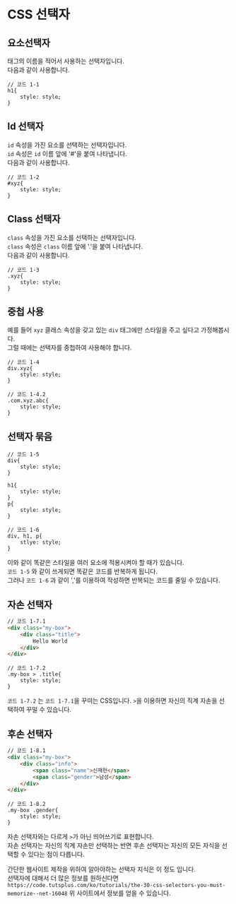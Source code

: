 # CSS 선택자

## 요소선택자
태그의 이름을 적어서 사용하는 선택자입니다.\
다음과 같이 사용합니다.
```
// 코드 1-1
h1{
    style: style;
}
```

## Id 선택자
`id` 속성을 가진 요소를 선택하는 선택자입니다.\
`id` 속성은 `id` 이름 앞에 '#'을 붙여 나타냅니다.\
다음과 같이 사용합니다.
```
// 코드 1-2
#xyz{
    style: style;
}
```
## Class 선택자
`class` 속성을 가진 요소를 선택하는 선택자입니다.\
`class` 속성은 `class` 이름 앞에 '.'을 붙여 나타냅니다.\
다음과 같이 사용합니다.
```
// 코드 1-3
.xyz{
    style: style;
}
```
## 중첩 사용
예를 들어 `xyz` 클래스 속성을 갖고 있는 `div` 태그에만 스타일을 주고 싶다고 가정해봅시다.\
그럴 때에는 선택자를 중첩하여 사용해야 합니다.
```
// 코드 1-4
div.xyz{
    style: style;
}
```
```
// 코드 1-4.2
.com.xyz.abc{
    style: style;
}
```
## 선택자 묶음

```
// 코드 1-5
div{
    style: style;
}

h1{
    style: style;
}
p{
    style: style;
}
```
```
// 코드 1-6
div, h1, p{
    stlye: style;
}
```

이와 같이 똑같은 스타일을 여러 요소에 적용시켜야 할 때가 있습니다.\
`코드 1-5` 와 같이 쓰게되면 똑같은 코드를 반복하게 됩니다.\
그러나 `코드 1-6` 과 같이 ','를 이용하여 작성하면 반복되는 코드를 줄일 수 있습니다.

## 자손 선택자
```html
// 코드 1-7.1 
<div class="my-box">
    <div class="title">
        Hello World
    </div>
</div>
```
```
// 코드 1-7.2
.my-box > .title{
    style: style;
}
```
`코드 1-7.2` 는 `코드 1-7.1`을 꾸미는 CSS입니다.
`>`을 이용하면 자신의 직계 자손을 선택하여 꾸밀 수 있습니다.

## 후손 선택자
```html
// 코드 1-8.1
<div class="my-box">
    <div class="info">
        <span class="name">신재헌</span>
        <span class="gender">남성</span>
    </div>
</div>
```
```
// 코드 1-8.2
.my-box .gender{
    style: style;
}
```
자손 선택자와는 다르게 `>`가 아닌 띄어쓰기로 표현합니다.\
자손 선택자는 자신의 직계 자손만 선택하는 반면 후손 선택자는 자신의 모든 자식을 선택할 수 있다는 점이 다릅니다.

간단한 웹사이트 제작을 위하여 알아야하는 선택자 지식은 이 정도 입니다.\
선택자에 대해서 더 많은 정보를 원하신다면 
`https://code.tutsplus.com/ko/tutorials/the-30-css-selectors-you-must-memorize--net-16048`
위 사이트에서 정보를 얻을 수 있습니다.
